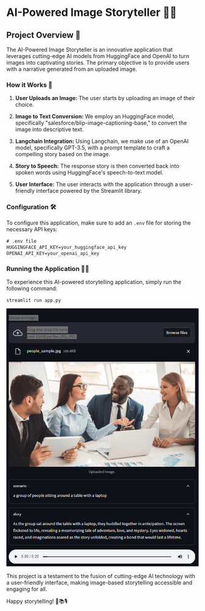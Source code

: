 # AI-Powered Image Storyteller 📸📖

## Project Overview 🚀

The AI-Powered Image Storyteller is an innovative application that leverages cutting-edge AI models from HuggingFace and OpenAI to turn images into captivating stories. The primary objective is to provide users with a narrative generated from an uploaded image.

### How it Works 🤖

1. **User Uploads an Image:** The user starts by uploading an image of their choice.

2. **Image to Text Conversion:** We employ an HuggingFace model, specifically "salesforce/blip-image-captioning-base," to convert the image into descriptive text.

3. **Langchain Integration:** Using Langchain, we make use of an OpenAI model, specifically GPT-3.5, with a prompt template to craft a compelling story based on the image.

4. **Story to Speech:** The response story is then converted back into spoken words using HuggingFace's speech-to-text model.

5. **User Interface:** The user interacts with the application through a user-friendly interface powered by the Streamlit library.


### Configuration 🛠️

To configure this application, make sure to add an `.env` file for storing the necessary API keys:

```
# .env file
HUGGINGFACE_API_KEY=your_huggingface_api_key
OPENAI_API_KEY=your_openai_api_key
```
### Running the Application 🏃‍♂️

To experience this AI-powered storytelling application, simply run the following command:

```
streamlit run app.py
```
![AI application](./output.png "llm integration")

This project is a testament to the fusion of cutting-edge AI technology with a user-friendly interface, making image-based storytelling accessible and engaging for all.


Happy storytelling! 📸📚🎙️